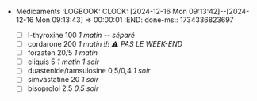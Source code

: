 - Médicaments
  :LOGBOOK:
  CLOCK: [2024-12-16 Mon 09:13:42]--[2024-12-16 Mon 09:13:43] =>  00:00:01
  :END:
done-ms:: 1734336823697

	- [ ] l-thyroxine 100 _1 matin -- séparé_
	- [ ] cordarone 200 _1 matin_ *!!! ⚠️ PAS LE WEEK-END*
	- [ ] forzaten 20/5 _1 matin_
	- [ ] eliquis 5 _1 matin 1 soir_
	- [ ] duastenide/tamsulosine 0,5/0,4 _1 soir_
	- [ ] simvastatine 20 _1 soir_
	- [ ] bisoprolol 2.5 _0.5 soir_